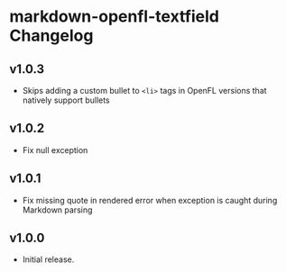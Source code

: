# markdown-openfl-textfield Changelog

## v1.0.3

- Skips adding a custom bullet to `<li>` tags in OpenFL versions that natively support bullets

## v1.0.2

- Fix null exception

## v1.0.1

- Fix missing quote in rendered error when exception is caught during Markdown parsing

## v1.0.0

- Initial release.